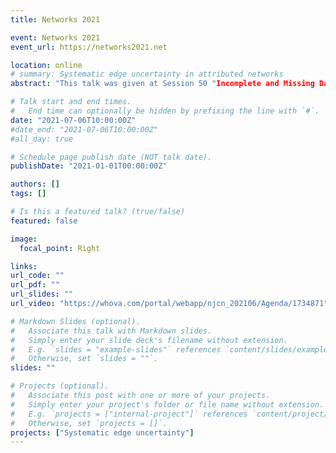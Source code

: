 ```yaml
---
title: Networks 2021

event: Networks 2021
event_url: https://networks2021.net

location: online
# summary: Systematic edge uncertainty in attributed networks
abstract: "This talk was given at Session 50 "Incomplete and Missing Data" at Networks 2021. We present a framework for simulating systematically missing edges in networks which enables researchers to investigate effects on subsequent network analysis tasks."

# Talk start and end times.
#   End time can optionally be hidden by prefixing the line with `#`.
date: "2021-07-06T10:00:00Z"
#date_end: "2021-07-06T10:00:00Z"
#all_day: true

# Schedule page publish date (NOT talk date).
publishDate: "2021-01-01T00:00:00Z"

authors: []
tags: []

# Is this a featured talk? (true/false)
featured: false

image:
  focal_point: Right

links:
url_code: ""
url_pdf: ""
url_slides: ""
url_video: "https://whova.com/portal/webapp/njcn_202106/Agenda/1734871"

# Markdown Slides (optional).
#   Associate this talk with Markdown slides.
#   Simply enter your slide deck's filename without extension.
#   E.g. `slides = "example-slides"` references `content/slides/example-slides.md`.
#   Otherwise, set `slides = ""`.
slides: ""

# Projects (optional).
#   Associate this post with one or more of your projects.
#   Simply enter your project's folder or file name without extension.
#   E.g. `projects = ["internal-project"]` references `content/project/deep-learning/index.md`.
#   Otherwise, set `projects = []`.
projects: ["Systematic edge uncertainty"]
---
```



